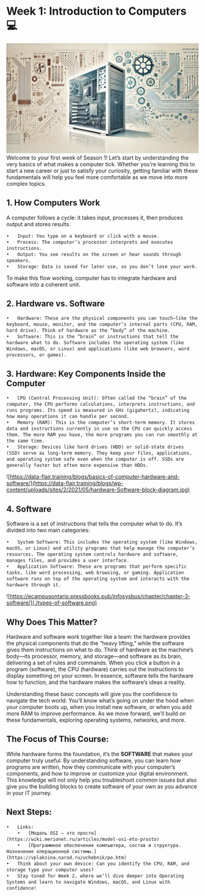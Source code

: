 # Week 1: Introduction to Computers 💻
![](./cover.png)
Welcome to your first week of Season 1! Let’s start by understanding the very basics of what makes a computer tick. Whether you’re learning this to start a new career or just to satisfy your curiosity, getting familiar with these fundamentals will help you feel more comfortable as we move into more complex topics.

## 1. How Computers Work
A computer follows a cycle: it takes input, processes it, then produces output and stores results.  

	•	Input: You type on a keyboard or click with a mouse.
	•	Process: The computer’s processor interprets and executes instructions.
	•	Output: You see results on the screen or hear sounds through speakers.
	•	Storage: Data is saved for later use, so you don’t lose your work.

To make this flow working, computer has to integrate 
hardware and software into a coherent unit.

## 2. Hardware vs. Software
	•	Hardware: These are the physical components you can touch—like the keyboard, mouse, monitor, and the computer’s internal parts (CPU, RAM, hard drive). Think of hardware as the “body” of the machine.
	•	Software: This is the “brain” or instructions that tell the hardware what to do. Software includes the operating system (like Windows, macOS, or Linux) and applications (like web browsers, word processors, or games).


## 3. Hardware: Key Components Inside the Computer
	•	CPU (Central Processing Unit): Often called the “brain” of the computer, the CPU performs calculations, interprets instructions, and runs programs. Its speed is measured in GHz (gigahertz), indicating how many operations it can handle per second.
	•	Memory (RAM): This is the computer’s short-term memory. It stores data and instructions currently in use so the CPU can quickly access them. The more RAM you have, the more programs you can run smoothly at the same time.
	•	Storage: Devices like hard drives (HDD) or solid-state drives (SSD) serve as long-term memory. They keep your files, applications, and operating system safe even when the computer is off. SSDs are generally faster but often more expensive than HDDs.

![https://data-flair.training/blogs/basics-of-computer-hardware-and-software/](https://data-flair.training/blogs/wp-content/uploads/sites/2/2021/05/hardware-Software-block-diagram.jpg)


## 4. Software
Software is a set of instructions that tells the computer what to do. It’s divided into two main categories:

    •	System Software: This includes the operating system (like Windows, macOS, or Linux) and utility programs that help manage the computer’s resources. The operating system controls hardware and software, manages files, and provides a user interface.
    •	Application Software: These are programs that perform specific tasks, like word processing, web browsing, or gaming. Application software runs on top of the operating system and interacts with the hardware through it.

![https://ecampusontario.pressbooks.pub/infosysbus/chapter/chapter-3-software/](./types-of-software.png)

## Why Does This Matter?
Hardware and software work together like a team: the hardware provides the physical components that do the “heavy lifting,” while the software gives them instructions on what to do. Think of hardware as the machine’s body—its processor, memory, and storage—and software as its brain, delivering a set of rules and commands. When you click a button in a program (software), the CPU (hardware) carries out the instructions to display something on your screen. In essence, software tells the hardware how to function, and the hardware makes the software’s ideas a reality.

Understanding these basic concepts will give you the confidence to navigate the tech world. You’ll know what’s going on under the hood when your computer boots up, when you install new software, or when you add more RAM to improve performance. As we move forward, we’ll build on these fundamentals, exploring operating systems, networks, and more.

## The Focus of This Course:
While hardware forms the foundation, it’s the **SOFTWARE** that makes your computer truly useful. By understanding software, you can learn how programs are written, how they communicate with your computer’s components, and how to improve or customize your digital environment. This knowledge will not only help you troubleshoot common issues but also give you the building blocks to create software of your own as you advance in your IT journey.

## Next Steps:
    •   Links:
        •   [Модель OSI – это просто](https://wiki.merionet.ru/articles/model-osi-eto-prosto)
        •   [Программное обеспечение компьютера, состав и структура. Назначение операционной системы.](https://vplaksina.narod.ru/uchebnik/po.htm)
	•	Think about your own device: Can you identify the CPU, RAM, and storage type your computer uses?
	•	Stay tuned for Week 2, where we’ll dive deeper into Operating Systems and learn to navigate Windows, macOS, and Linux with confidence!